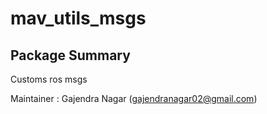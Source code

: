 # mav_utils_msgs

## Package Summary

Customs ros msgs

Maintainer : Gajendra Nagar (gajendranagar02@gmail.com)

